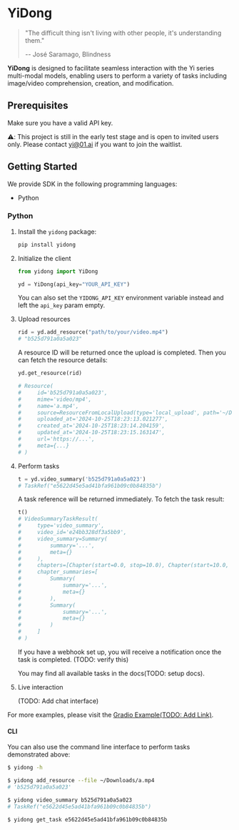 # YiDong

> "The difficult thing isn't living with other people, it's understanding them."
> 
> -- José Saramago, Blindness

**YiDong** is designed to facilitate seamless interaction with the Yi series
multi-modal models, enabling users to perform a variety of tasks including image/video
comprehension, creation, and modification.

## Prerequisites

Make sure you have a valid API key.

⚠️: This project is still in the early test stage and is open to invited users only. Please contact yi@01.ai if you want to join the waitlist.

## Getting Started

We provide SDK in the following programming languages:

- Python

### Python

1. Install the `yidong` package:

    ```bash
    pip install yidong
    ```

2. Initialize the client

    ```py
    from yidong import YiDong

    yd = YiDong(api_key="YOUR_API_KEY")
    ```

    You can also set the `YIDONG_API_KEY` environment variable instead and left the `api_key` param empty.

3. Upload resources

    ```py
    rid = yd.add_resource("path/to/your/video.mp4")
    # "b525d791a0a5a023"
    ```

    A resource ID will be returned once the upload is completed. Then you can fetch the resource details:

    ```py
    yd.get_resource(rid)

    # Resource(
    #     id='b525d791a0a5a023',
    #     mime='video/mp4',
    #     name='a.mp4',
    #     source=ResourceFromLocalUpload(type='local_upload', path='~/Downloads/a.mp4'),
    #     uploaded_at='2024-10-25T18:23:13.021277',
    #     created_at='2024-10-25T18:23:14.204159',
    #     updated_at='2024-10-25T18:23:15.163147',
    #     url='https://...',
    #     meta={...}
    # )
    ```

4. Perform tasks

    ```py
    t = yd.video_summary('b525d791a0a5a023')
    # TaskRef("e5622d45e5ad41bfa961b09c0b84835b")
    ```

    A task reference will be returned immediately. To fetch the task result:

    ```py
    t()
    # VideoSummaryTaskResult(
    #     type='video_summary',
    #     video_id='e24bb328df3a5bb9',
    #     video_summary=Summary(
    #         summary='...',
    #         meta={}
    #     ),
    #     chapters=[Chapter(start=0.0, stop=10.0), Chapter(start=10.0, stop=13.0)],
    #     chapter_summaries=[
    #         Summary(
    #             summary='...',
    #             meta={}
    #         ),
    #         Summary(
    #             summary='...',
    #             meta={}
    #         )
    #     ]
    # )
    ```

    If you have a webhook set up, you will receive a notification once the task is completed. (TODO: verify this)

    You may find all available tasks in the docs(TODO: setup docs).

5. Live interaction

    (TODO: Add chat interface)

For more examples, please visit the [Gradio Example(TODO: Add Link)]().

#### CLI

You can also use the command line interface to perform tasks demonstrated above:

```bash
$ yidong -h

$ yidong add_resource --file ~/Downloads/a.mp4
# 'b525d791a0a5a023'

$ yidong video_summary b525d791a0a5a023
# TaskRef("e5622d45e5ad41bfa961b09c0b84835b")

$ yidong get_task e5622d45e5ad41bfa961b09c0b84835b
```
